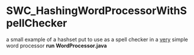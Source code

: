 SWC_HashingWordProcessorWithSpellChecker
========================================
a small example of a hashset put to use as a spell checker in a <u>very</u> simple word processor
<b>run WordProcessor.java</b> 
